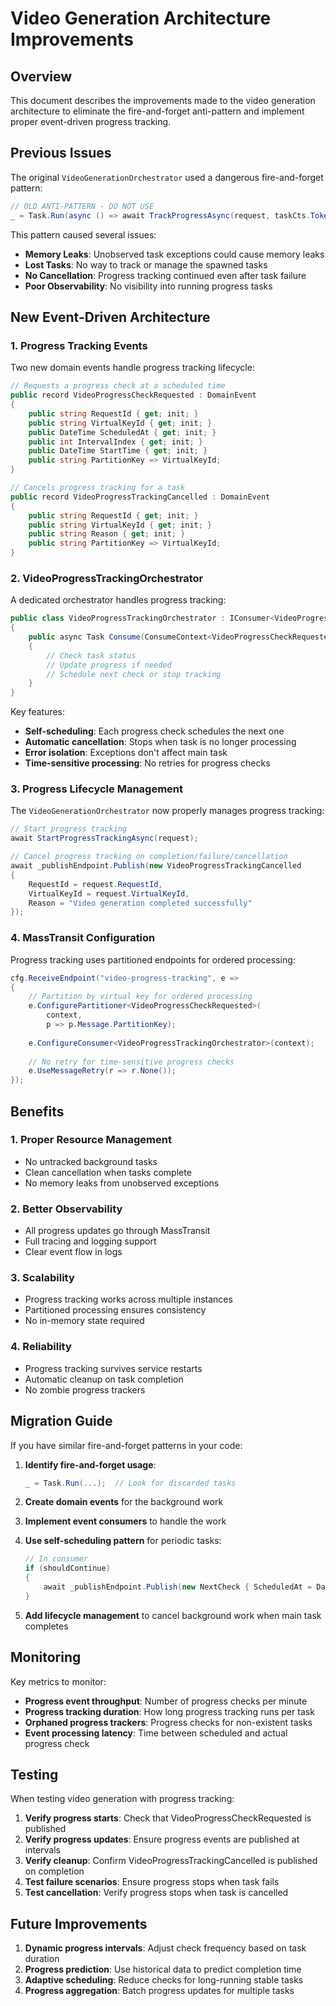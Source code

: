 # Video Generation Architecture Improvements

## Overview

This document describes the improvements made to the video generation architecture to eliminate the fire-and-forget anti-pattern and implement proper event-driven progress tracking.

## Previous Issues

The original `VideoGenerationOrchestrator` used a dangerous fire-and-forget pattern:

```csharp
// OLD ANTI-PATTERN - DO NOT USE
_ = Task.Run(async () => await TrackProgressAsync(request, taskCts.Token), taskCts.Token);
```

This pattern caused several issues:
- **Memory Leaks**: Unobserved task exceptions could cause memory leaks
- **Lost Tasks**: No way to track or manage the spawned tasks
- **No Cancellation**: Progress tracking continued even after task failure
- **Poor Observability**: No visibility into running progress tasks

## New Event-Driven Architecture

### 1. Progress Tracking Events

Two new domain events handle progress tracking lifecycle:

```csharp
// Requests a progress check at a scheduled time
public record VideoProgressCheckRequested : DomainEvent
{
    public string RequestId { get; init; }
    public string VirtualKeyId { get; init; }
    public DateTime ScheduledAt { get; init; }
    public int IntervalIndex { get; init; }
    public DateTime StartTime { get; init; }
    public string PartitionKey => VirtualKeyId;
}

// Cancels progress tracking for a task
public record VideoProgressTrackingCancelled : DomainEvent
{
    public string RequestId { get; init; }
    public string VirtualKeyId { get; init; }
    public string Reason { get; init; }
    public string PartitionKey => VirtualKeyId;
}
```

### 2. VideoProgressTrackingOrchestrator

A dedicated orchestrator handles progress tracking:

```csharp
public class VideoProgressTrackingOrchestrator : IConsumer<VideoProgressCheckRequested>
{
    public async Task Consume(ConsumeContext<VideoProgressCheckRequested> context)
    {
        // Check task status
        // Update progress if needed
        // Schedule next check or stop tracking
    }
}
```

Key features:
- **Self-scheduling**: Each progress check schedules the next one
- **Automatic cancellation**: Stops when task is no longer processing
- **Error isolation**: Exceptions don't affect main task
- **Time-sensitive processing**: No retries for progress checks

### 3. Progress Lifecycle Management

The `VideoGenerationOrchestrator` now properly manages progress tracking:

```csharp
// Start progress tracking
await StartProgressTrackingAsync(request);

// Cancel progress tracking on completion/failure/cancellation
await _publishEndpoint.Publish(new VideoProgressTrackingCancelled
{
    RequestId = request.RequestId,
    VirtualKeyId = request.VirtualKeyId,
    Reason = "Video generation completed successfully"
});
```

### 4. MassTransit Configuration

Progress tracking uses partitioned endpoints for ordered processing:

```csharp
cfg.ReceiveEndpoint("video-progress-tracking", e =>
{
    // Partition by virtual key for ordered processing
    e.ConfigurePartitioner<VideoProgressCheckRequested>(
        context,
        p => p.Message.PartitionKey);
    
    e.ConfigureConsumer<VideoProgressTrackingOrchestrator>(context);
    
    // No retry for time-sensitive progress checks
    e.UseMessageRetry(r => r.None());
});
```

## Benefits

### 1. Proper Resource Management
- No untracked background tasks
- Clean cancellation when tasks complete
- No memory leaks from unobserved exceptions

### 2. Better Observability
- All progress updates go through MassTransit
- Full tracing and logging support
- Clear event flow in logs

### 3. Scalability
- Progress tracking works across multiple instances
- Partitioned processing ensures consistency
- No in-memory state required

### 4. Reliability
- Progress tracking survives service restarts
- Automatic cleanup on task completion
- No zombie progress trackers

## Migration Guide

If you have similar fire-and-forget patterns in your code:

1. **Identify fire-and-forget usage**:
   ```csharp
   _ = Task.Run(...);  // Look for discarded tasks
   ```

2. **Create domain events** for the background work

3. **Implement event consumers** to handle the work

4. **Use self-scheduling pattern** for periodic tasks:
   ```csharp
   // In consumer
   if (shouldContinue)
   {
       await _publishEndpoint.Publish(new NextCheck { ScheduledAt = DateTime.UtcNow.AddSeconds(5) });
   }
   ```

5. **Add lifecycle management** to cancel background work when main task completes

## Monitoring

Key metrics to monitor:
- **Progress event throughput**: Number of progress checks per minute
- **Progress tracking duration**: How long progress tracking runs per task
- **Orphaned progress trackers**: Progress checks for non-existent tasks
- **Event processing latency**: Time between scheduled and actual progress check

## Testing

When testing video generation with progress tracking:

1. **Verify progress starts**: Check that VideoProgressCheckRequested is published
2. **Verify progress updates**: Ensure progress events are published at intervals
3. **Verify cleanup**: Confirm VideoProgressTrackingCancelled is published on completion
4. **Test failure scenarios**: Ensure progress stops when task fails
5. **Test cancellation**: Verify progress stops when task is cancelled

## Future Improvements

1. **Dynamic progress intervals**: Adjust check frequency based on task duration
2. **Progress prediction**: Use historical data to predict completion time
3. **Adaptive scheduling**: Reduce checks for long-running stable tasks
4. **Progress aggregation**: Batch progress updates for multiple tasks